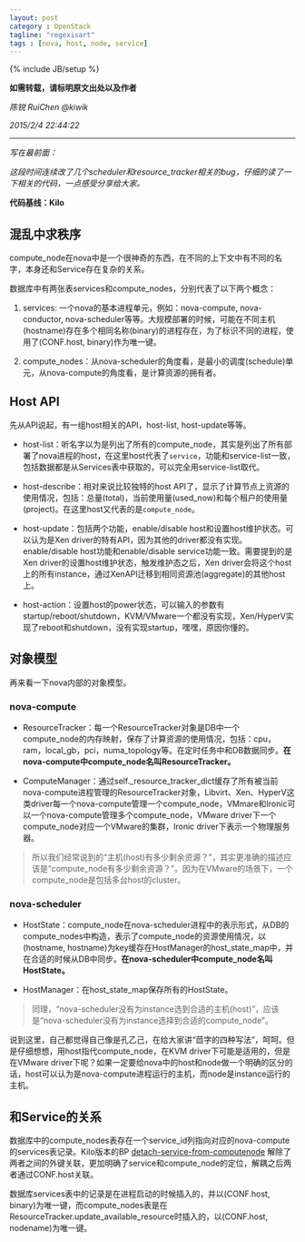 ```yaml
---
layout: post
category : OpenStack
tagline: "regexisart"
tags : [nova, host, node, service]
---
```

{% include JB/setup %}

**如需转载，请标明原文出处以及作者**

*陈锐 RuiChen @kiwik*

*2015/2/4 22:44:22*

----------

*写在最前面：*

*这段时间连续改了几个scheduler和resource\_tracker相关的bug，仔细的读了一下相关的代码，一点感受分享给大家。*

**代码基线：Kilo**

## 混乱中求秩序 ##

compute\_node在nova中是一个很神奇的东西，在不同的上下文中有不同的名字，本身还和Service存在复杂的关系。

数据库中有两张表services和compute\_nodes，分别代表了以下两个概念：

1. services: 一个nova的基本进程单元，例如：nova-compute, nova-conductor, nova-scheduler等等。大规模部署的时候，可能在不同主机(hostname)存在多个相同名称(binary)的进程存在，为了标识不同的进程，使用了(CONF.host, binary)作为唯一键。

2. compute\_nodes：从nova-scheduler的角度看，是最小的调度(schedule)单元，从nova-compute的角度看，是计算资源的拥有者。

## Host API ##

先从API说起，有一组host相关的API，host-list, host-update等等。

- host-list：听名字以为是列出了所有的compute\_node，其实是列出了所有部署了nova进程的host，在这里host代表了`service`，功能和service-list一致，包括数据都是从Services表中获取的，可以完全用service-list取代。

- host-describe：相对来说比较独特的host API了，显示了计算节点上资源的使用情况，包括：总量(total)，当前使用量(used\_now)和每个租户的使用量(project)。在这里host又代表的是`compute_node`。

- host-update：包括两个功能，enable/disable host和设置host维护状态。可以认为是Xen driver的特有API，因为其他的driver都没有实现。enable/disable host功能和enable/disable service功能一致。需要提到的是Xen driver的设置host维护状态，触发维护态之后，Xen driver会将这个host上的所有instance，通过XenAPI迁移到相同资源池(aggregate)的其他host上。

- host-action：设置host的power状态，可以输入的参数有startup/reboot/shutdown，KVM/VMware一个都没有实现，Xen/HyperV实现了reboot和shutdown，没有实现startup，嘿嘿，原因你懂的。

## 对象模型 ##

再来看一下nova内部的对象模型。

### nova-compute ###

- ResourceTracker：每一个ResourceTracker对象是DB中一个compute_node的内存映射，保存了计算资源的使用情况，包括：cpu，ram，local\_gb，pci，numa\_topology等。在定时任务中和DB数据同步。**在nova-compute中compute\_node名叫ResourceTracker。**

- ComputeManager：通过self.\_resource\_tracker\_dict缓存了所有被当前nova-compute进程管理的ResourceTracker对象，Libvirt、Xen、HyperV这类driver每一个nova-compute管理一个compute\_node，VMmare和Ironic可以一个nova-compute管理多个compute\_node，VMware driver下一个compute\_node对应一个VMware的集群，Ironic driver下表示一个物理服务器。

> 所以我们经常说到的“主机(host)有多少剩余资源？”，其实更准确的描述应该是“compute\_node有多少剩余资源？”。因为在VMware的场景下，一个compute\_node是包括多台host的cluster。

### nova-scheduler ###

- HostState：compute\_node在nova-scheduler进程中的表示形式，从DB的compute\_nodes中构造，表示了compute\_node的资源使用情况，以(hostname, hostname)为key缓存在HostManager的host\_state\_map中，并在合适的时候从DB中同步。**在nova-scheduler中compute\_node名叫HostState。**

- HostManager：在host\_state\_map保存所有的HostState。

> 同理，“nova-scheduler没有为instance选到合适的主机(host)”，应该是“nova-scheduler没有为instance选择到合适的compute\_node”。

说到这里，自己都觉得自己像是孔乙己，在给大家讲“茴字的四种写法”，呵呵。但是仔细想想，用host指代compute\_node，在KVM driver下可能是适用的，但是在VMware driver下呢？如果一定要给nova中的host和node做一个明确的区分的话，host可以认为是nova-compute进程运行的主机，而node是instance运行的主机。

## 和Service的关系 ##

数据库中的compute\_nodes表存在一个service\_id列指向对应的nova-compute的services表记录。Kilo版本的BP [detach-service-from-computenode](http://specs.openstack.org/openstack/nova-specs/specs/kilo/approved/detach-service-from-computenode.html "http://specs.openstack.org/openstack/nova-specs/specs/kilo/approved/detach-service-from-computenode.html") 解除了两者之间的外键关联，更加明确了service和compute\_node的定位，解耦之后两者通过CONF.host关联。

数据库services表中的记录是在进程启动的时候插入的，并以(CONF.host, binary)为唯一键，而compute\_nodes表是在ResourceTracker.update\_available\_resource时插入的，以(CONF.host, nodename)为唯一键。